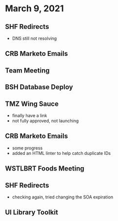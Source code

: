 # March 9, 2021

## SHF Redirects
- DNS still not resolving

## CRB Marketo Emails

## Team Meeting

## BSH Database Deploy

## TMZ Wing Sauce
- finally have a link
- not fully approved, not launching

## CRB Marketo Emails
- some progress
- added an HTML linter to help catch duplicate IDs

## WSTLBRT Foods Meeting

## SHF Redirects
- checking again, tried changing the SOA expiration

## UI Library Toolkit